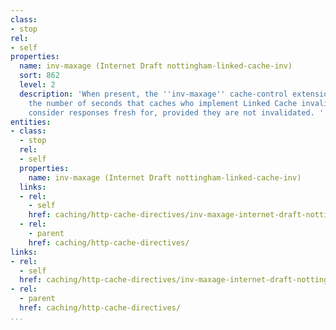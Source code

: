 ```yaml
---
class:
- stop
rel:
- self
properties:
  name: inv-maxage (Internet Draft nottingham-linked-cache-inv)
  sort: 862
  level: 2
  description: 'When present, the ''inv-maxage'' cache-control extension indicates
    the number of seconds that caches who implement Linked Cache invalidation can
    consider responses fresh for, provided they are not invalidated. '
entities:
- class:
  - stop
  rel:
  - self
  properties:
    name: inv-maxage (Internet Draft nottingham-linked-cache-inv)
  links:
  - rel:
    - self
    href: caching/http-cache-directives/inv-maxage-internet-draft-nottingham-linked-cache-inv.md
  - rel:
    - parent
    href: caching/http-cache-directives/
links:
- rel:
  - self
  href: caching/http-cache-directives/inv-maxage-internet-draft-nottingham-linked-cache-inv.md
- rel:
  - parent
  href: caching/http-cache-directives/
...
```

